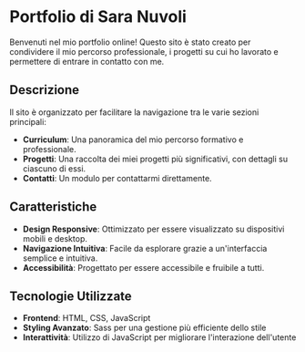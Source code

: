 # Portfolio di Sara Nuvoli

Benvenuti nel mio portfolio online! Questo sito è stato creato per condividere il mio percorso professionale, i progetti su cui ho lavorato e permettere di entrare in contatto con me.

## Descrizione

Il sito è organizzato per facilitare la navigazione tra le varie sezioni principali:
- **Curriculum**: Una panoramica del mio percorso formativo e professionale.
- **Progetti**: Una raccolta dei miei progetti più significativi, con dettagli su ciascuno di essi.
- **Contatti**: Un modulo per contattarmi direttamente.

## Caratteristiche

- **Design Responsive**: Ottimizzato per essere visualizzato su dispositivi mobili e desktop.
- **Navigazione Intuitiva**: Facile da esplorare grazie a un'interfaccia semplice e intuitiva.
- **Accessibilità**: Progettato per essere accessibile e fruibile a tutti.

## Tecnologie Utilizzate

- **Frontend**: HTML, CSS, JavaScript
- **Styling Avanzato**: Sass per una gestione più efficiente dello stile
- **Interattività**: Utilizzo di JavaScript per migliorare l'interazione dell'utente

